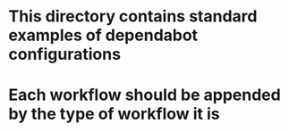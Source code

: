# This directory contains standard examples of dependabot configurations 
# Each workflow should be appended by the type of workflow it is